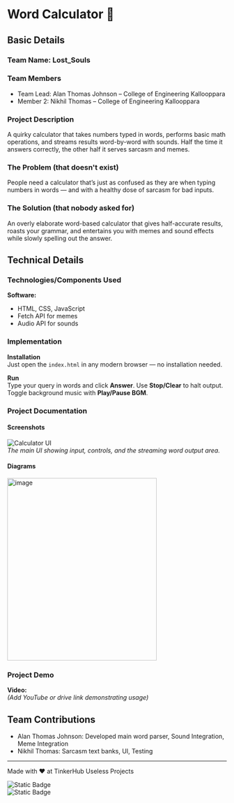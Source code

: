 # Word Calculator 🎯

## Basic Details  
### Team Name: Lost_Souls  

### Team Members  
- Team Lead: Alan Thomas Johnson – College of Engineering Kallooppara  
- Member 2: Nikhil Thomas – College of Engineering Kallooppara  

### Project Description  
A quirky calculator that takes numbers typed in words, performs basic math operations, and streams results word-by-word with sounds. Half the time it answers correctly, the other half it serves sarcasm and memes.  

### The Problem (that doesn't exist)  
People need a calculator that’s just as confused as they are when typing numbers in words — and with a healthy dose of sarcasm for bad inputs.  

### The Solution (that nobody asked for)  
An overly elaborate word-based calculator that gives half-accurate results, roasts your grammar, and entertains you with memes and sound effects while slowly spelling out the answer.  

## Technical Details  
### Technologies/Components Used  
**Software:**  
- HTML, CSS, JavaScript  
- Fetch API for memes  
- Audio API for sounds  

### Implementation  
**Installation**  
Just open the `index.html` in any modern browser — no installation needed.  

**Run**  
Type your query in words and click **Answer**. Use **Stop/Clear** to halt output. Toggle background music with **Play/Pause BGM**.  

### Project Documentation  

#### Screenshots  
![Calculator UI](<img width="1920" height="1080" alt="image" src="https://github.com/user-attachments/assets/877b0a95-dc2c-4683-b5be-5a162656b290" />
)  
*The main UI showing input, controls, and the streaming word output area.*

#### Diagrams  
<img width="343" height="418" alt="image" src="https://github.com/user-attachments/assets/12ab5c11-6547-4c95-b886-db609601a5c6" />
  
### Project Demo  
**Video:**  
*(Add YouTube or drive link demonstrating usage)*  

## Team Contributions  
- Alan Thomas Johnson: Developed main word parser, Sound Integration, Meme Integration 
- Nikhil Thomas: Sarcasm text banks, UI, Testing  

---  
Made with ❤️ at TinkerHub Useless Projects  

![Static Badge](https://img.shields.io/badge/TinkerHub-24?color=%23000000&link=https%3A%2F%2Fwww.tinkerhub.org%2F)  
![Static Badge](https://img.shields.io/badge/UselessProjects--25-25?link=https%3A%2F%2Fwww.tinkerhub.org%2Fevents%2FQ2Q1TQKX6Q%2FUseless%2520Projects)  
